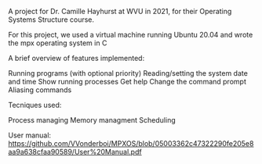 A project for Dr. Camille Hayhurst at WVU in 2021, for their Operating Systems Structure course.

For this project, we used a virtual machine running Ubuntu 20.04 and wrote the mpx operating system in C

A brief overview of features implemented:

Running programs (with optional priority)
Reading/setting the system date and time
Show running processes
Get help
Change the command prompt
Aliasing commands

Tecniques used:

Process managing
Memory managment
Scheduling


User manual: https://github.com/VVonderboi/MPXOS/blob/05003362c47322290fe205e8aa9a638cfaa90589/User%20Manual.pdf
